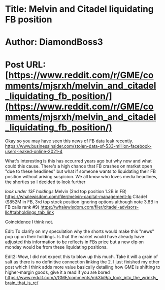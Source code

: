 # Title: Melvin and Citadel liquidating FB position
# Author: DiamondBoss3
# Post URL: [https://www.reddit.com/r/GME/comments/mjsrxh/melvin_and_citadel_liquidating_fb_position/](https://www.reddit.com/r/GME/comments/mjsrxh/melvin_and_citadel_liquidating_fb_position/)


Okay so you may have seen this news of FB data leak recently.
 https://www.businessinsider.com/stolen-data-of-533-million-facebook-users-leaked-online-2021-4

What's interesting is this has occurred years ago but why now and what could this cause. There's a high chance that FB crashes on market open "due to these headlines" but what if someone wants to liquidating their FB position without arising suspicion. We all know who loves media headlines, the shorties so I decided to look further

*look under 13F holdings*
Melvin (2nd top position 1.2B in FB)
https://whalewisdom.com/filer/melvin-capital-management-lp
 Citadel ($852M in FB, 3rd top stock position ignoring options although note 3.8B in FB calls rank #9)
https://whalewisdom.com/filer/citadel-advisors-llc#tabholdings_tab_link

Coincidence I think not.

Edit: To clarify on my speculation why the shorts would make this "news" pop up on their holdings. Is that the market would have already have adjusted this information to be reflects in FBs price but a new dip on monday would be from these liquidating positions.

Edit2: Wow, I did not expect this to blow up this much. Take it will a grain of salt as there is no definitive connection linking the 2. I just finished my other post which I think adds more value basically detailing how GME is shifting to higher-margin goods, give it a read if you are bored https://www.reddit.com/r/GME/comments/mk3bi9/a_look_into_the_wrinkly_brain_that_is_rc/